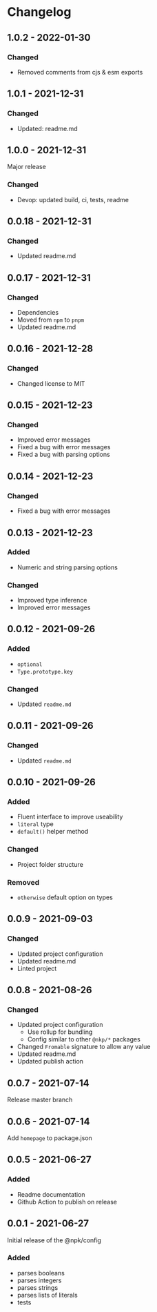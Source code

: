 # Changelog

## 1.0.2 - 2022-01-30

### Changed

- Removed comments from cjs & esm exports

## 1.0.1 - 2021-12-31

### Changed

- Updated: readme.md

## 1.0.0 - 2021-12-31

Major release

### Changed

- Devop: updated build, ci, tests, readme

## 0.0.18 - 2021-12-31

### Changed

- Updated readme.md

## 0.0.17 - 2021-12-31

### Changed

- Dependencies
- Moved from `npm` to `pnpm`
- Updated readme.md

## 0.0.16 - 2021-12-28

### Changed

- Changed license to MIT

## 0.0.15 - 2021-12-23

### Changed

- Improved error messages
- Fixed a bug with error messages
- Fixed a bug with parsing options

## 0.0.14 - 2021-12-23

### Changed

- Fixed a bug with error messages

## 0.0.13 - 2021-12-23

### Added

- Numeric and string parsing options

### Changed

- Improved type inference
- Improved error messages

## 0.0.12 - 2021-09-26

### Added

- `optional`
- `Type.prototype.key`

### Changed

- Updated `readme.md`

## 0.0.11 - 2021-09-26

### Changed

- Updated `readme.md`

## 0.0.10 - 2021-09-26

### Added

- Fluent interface to improve useability
- `literal` type
- `default()` helper method

### Changed

- Project folder structure

### Removed

- `otherwise` default option on types

## 0.0.9 - 2021-09-03

### Changed

- Updated project configuration
- Updated readme.md
- Linted project

## 0.0.8 - 2021-08-26

### Changed

- Updated project configuration
  - Use rollup for bundling
  - Config similar to other `@nkp/*` packages
- Changed `Fromable` signature to allow any value
- Updated readme.md
- Updated publish action

## 0.0.7 - 2021-07-14

Release master branch

## 0.0.6 - 2021-07-14

Add `homepage` to package.json

## 0.0.5 - 2021-06-27

### Added

- Readme documentation
- Github Action to publish on release

## 0.0.1 - 2021-06-27

Initial release of the @npk/config

### Added

- parses booleans
- parses integers
- parses strings
- parses lists of literals
- tests

